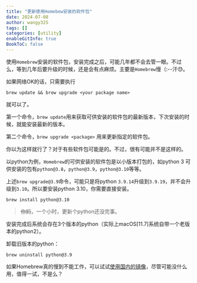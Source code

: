 ```yaml
---
title: "更新使用Homebew安装的软件包"
date: 2024-07-08
author: wangy325
tags: []
categories: [utility]
enableGitInfo: true
BookToC: false
---
```


使用`Homebrew`安装的软件包，安装完成之后，可能几年都不会去管一眼。不过么，等到几年后要升级的时候，还是会有点麻烦。主要是`Homebrew`慢（:--汗😓️。

<!--more-->

如果网络OK的话，只需要执行

    brew update && brew upgrade <your package name>

就可以了。

第一个命令，`brew update`用来获取可供安装的软件包的最新版本，下次安装的时候，就能安装最新的版本。

第二个命令，`brew upgrade <package>` 用来更新指定的软件包。


你以为这样就行了？对于有些软件包可能是的。不过，很有可能并不是这样的。

以python为例，`Homebrew`的可供安装的软件包是以小版本打包的，如python 3 可供安装的包有`python@3.8`，`python@3.9`，`python@3.10`等等。

上述`brew upgrade@3.9`命令，可能只是将python `3.9.14`升级到`3.9.19`，并不会升级到`3.10`。所以要安装python 3.10，你需要直接安装。

    brew install python@3.10

> ~~你妈~~，一个小时，更新个python还没完事。

安装完成后系统会存在3个版本的python（实际上macOS[11.7]系统自带一个老版本的python2）。

卸载旧版本的python：

    brew uninstall python@3.9



如果Homebrew真的慢到不能工作，可以试试[使用国内的镜像](https://www.didispace.com/installation-guide/base-tools/homebrew.html#homebrew%E9%97%AE%E9%A2%98%E4%BF%AE%E5%A4%8D)，尽管可能没什么用，值得一试，不是么？
